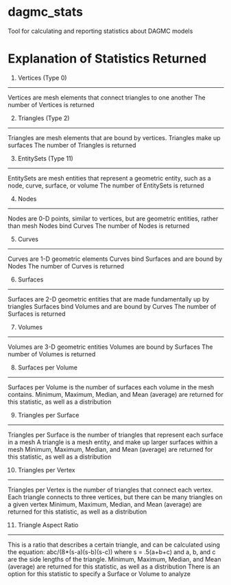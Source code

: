 # dagmc_stats
Tool for calculating and reporting statistics about DAGMC models


Explanation of Statistics Returned
==================================
1. Vertices (Type 0)
--------------------
Vertices are mesh elements that connect triangles to one another
The number of Vertices is returned

2. Triangles (Type 2)
---------------------
Triangles are mesh elements that are bound by vertices. Triangles make up surfaces
The number of Triangles is returned

3. EntitySets (Type 11)
-----------------------
EntitySets are mesh entities that represent a geometric entity, such as a node, curve, surface, or volume
The number of EntitySets is returned

4. Nodes
---------
Nodes are 0-D points, similar to vertices, but are geometric entities, rather than mesh
Nodes bind Curves
The number of Nodes is returned

5. Curves
----------
Curves are 1-D geometric elements
Curves bind Surfaces and are bound by Nodes
The number of Curves is returned

6. Surfaces
------------
Surfaces are 2-D geometric entities that are made fundamentally up by triangles
Surfaces bind Volumes and are bound by Curves
The number of Surfaces is returned

7. Volumes
-----------
Volumes are 3-D geometric entities
Volumes are bound by Surfaces
The number of Volumes is returned

8. Surfaces per Volume
-----------------------
Surfaces per Volume is the number of surfaces each volume in the mesh contains.
Minimum, Maximum, Median, and Mean (average) are returned for this statistic, as well as a distribution

9. Triangles per Surface
------------------------
Triangles per Surface is the number of triangles that represent each surface in a mesh
A triangle is a mesh entity, and make up larger surfaces within a mesh
Minimum, Maximum, Median, and Mean (average) are returned for this statistic, as well as a distribution

10. Triangles per Vertex
------------------------
Triangles per Vertex is the number of triangles that connect each vertex.
Each triangle connects to three vertices, but there can be many triangles on a given vertex
Minimum, Maximum, Median, and Mean (average) are returned for this statistic, as well as a distribution

11. Triangle Aspect Ratio
-------------------------
This is a ratio that describes a certain triangle, and can be calculated using the equation:
abc/(8*(s-a)(s-b)(s-c)) where s = .5(a+b+c) and a, b, and c are the side lengths of the triangle. 
Minimum, Maximum, Median, and Mean (average) are returned for this statistic, as well as a distribution
There is an option for this statistic to specify a Surface or Volume to analyze
